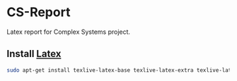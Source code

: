 CS-Report
============

Latex report for Complex Systems project.



Install [Latex](http://www.latex-project.org/)
--------


``` bash
sudo apt-get install texlive-latex-base texlive-latex-extra texlive-latex-recommended texlive-fonts-recommended texlive-science texlive-doc-?? texlive-lang-?? kile
```





